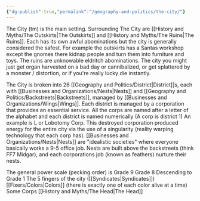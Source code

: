 ```yaml
---
{"dg-publish":true,"permalink":"/geography-and-politics/the-city/"}
---
```


The City (tm) is the main setting. Surrounding The City are [[History and Myths/The Outskirts\|The Outskirts]] and [[History and Myths/The Ruins\|The Ruins]]. Each has its own awful abominations but the city is generally considered the safest. For example the outskirts has a Santas workshop except the gnomes there kidnap people and turn them into furniture and toys. The ruins are unknowable eldritch abominations. The city you might just get organ harvested on a bad day or cannibalized, or get splattered by a monster / distortion, or if you're really lucky die instantly.

The City is broken into 26 [[Geography and Politics/District\|District]]s, each with [[Businesses and Organizations/Nests\|Nests]] and [[Geography and Politics/Backstreets\|Backstreets]], managed by  [[Businesses and Organizations/Wings\|Wings]]. Each district is managed by a corporation that provides an essential service. All the corps are named after a letter of the alphabet and each district is named numerically (A corp is district 1)
An example is L or Lobotomy Corp. This destroyed corporation produced energy for the entire city via the use of a singularity (reality warping technology that each corp has).
[[Businesses and Organizations/Nests\|Nests]] are "idealistic societies" where everyone basically works a 9-5 office job. Nests are built above the backstreets (think FF7 Midgar), and each corporations job (known as feathers) nurture their nests. 

The general power scale (pecking order) is
Grade 9
Grade 8
Descending to Grade 1
The 5 fingers of the city ([[Syndicates\|Syndicates]])
[[Fixers/Colors\|Colors]] (there is exactly one of each color alive at a time)
Some Corps
[[History and Myths/The Head\|The Head]]


